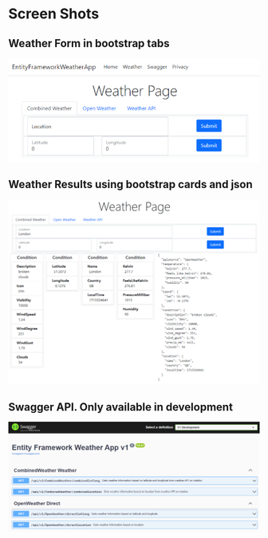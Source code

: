 # Screen Shots

Weather Form in bootstrap tabs
---
<kbd>![Weather Form](./ReadMeDocs/WeatherForm.png)</kbd>

Weather Results using bootstrap cards and json
---
<kbd>![Weather Results](./ReadMeDocs/WeatherResults.png)</kbd>

Swagger API. Only available in development
---
<kbd>![Weather Swagger View](./ReadMeDocs/SwaggerView.png)</kbd>
